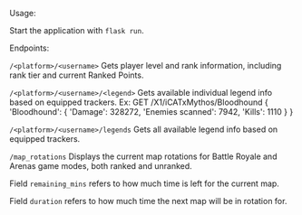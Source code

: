 Usage:

Start the application with `flask run`.

Endpoints:

`/<platform>/<username>`
Gets player level and rank information, including rank tier and current Ranked Points.

`/<platform>/<username>/<legend>`
Gets available individual legend info based on equipped trackers. 
Ex: GET /X1/iCATxMythos/Bloodhound
{
    'Bloodhound':
    {
        'Damage':	328272,
        'Enemies scanned':	7942,
        'Kills':	1110
    }
}

`/<platform>/<username>/legends`
Gets all available legend info based on equipped trackers. 

`/map_rotations`
Displays the current map rotations for Battle Royale and Arenas game modes, both ranked and unranked.

Field `remaining_mins` refers to how much time is left for the current map.

Field `duration` refers to how much time the next map will be in rotation for.

